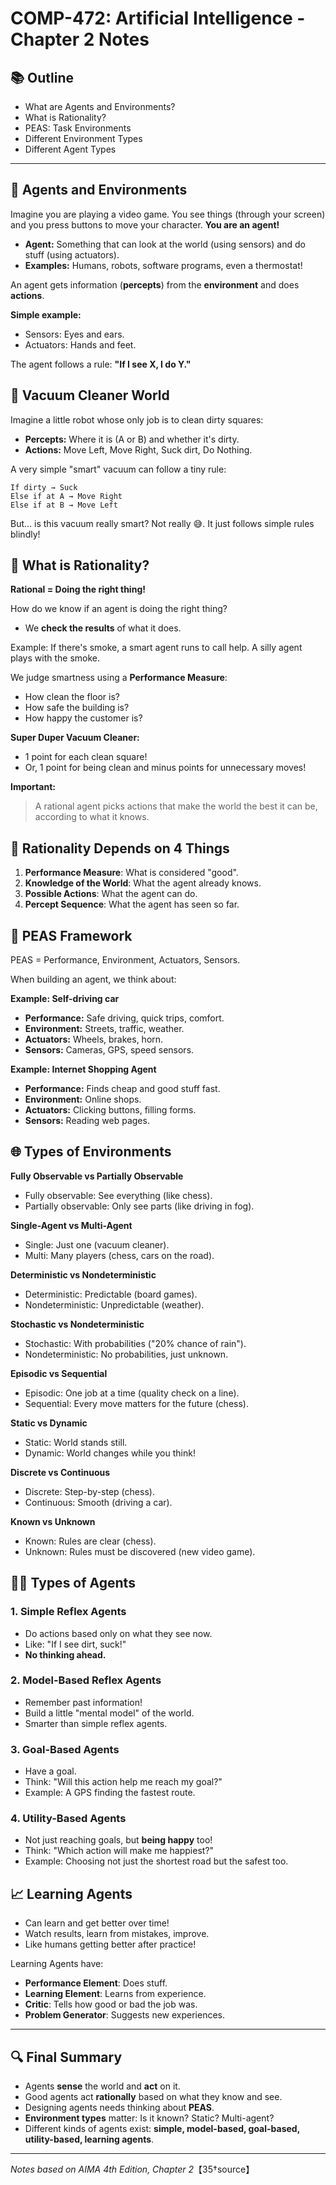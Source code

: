 # COMP-472: Artificial Intelligence - Chapter 2 Notes

## 📚 Outline

* What are Agents and Environments?
* What is Rationality?
* PEAS: Task Environments
* Different Environment Types
* Different Agent Types

---

## 👀 Agents and Environments

Imagine you are playing a video game. You see things (through your screen) and you press buttons to move your character. **You are an agent!**

* **Agent:** Something that can look at the world (using sensors) and do stuff (using actuators).
* **Examples:** Humans, robots, software programs, even a thermostat!

An agent gets information (**percepts**) from the **environment** and does **actions**.

**Simple example:**

* Sensors: Eyes and ears.
* Actuators: Hands and feet.

The agent follows a rule: **"If I see X, I do Y."**

## 🤔 Vacuum Cleaner World

Imagine a little robot whose only job is to clean dirty squares:

* **Percepts:** Where it is (A or B) and whether it's dirty.
* **Actions:** Move Left, Move Right, Suck dirt, Do Nothing.

A very simple "smart" vacuum can follow a tiny rule:

```plaintext
If dirty → Suck
Else if at A → Move Right
Else if at B → Move Left
```

But... is this vacuum really smart? Not really 😅. It just follows simple rules blindly!

## 🤔 What is Rationality?

**Rational = Doing the right thing!**

How do we know if an agent is doing the right thing?

* We **check the results** of what it does.

Example: If there's smoke, a smart agent runs to call help. A silly agent plays with the smoke.

We judge smartness using a **Performance Measure**:

* How clean the floor is?
* How safe the building is?
* How happy the customer is?

**Super Duper Vacuum Cleaner:**

* 1 point for each clean square!
* Or, 1 point for being clean and minus points for unnecessary moves!

**Important:**

> A rational agent picks actions that make the world the best it can be, according to what it knows.

## 🔢 Rationality Depends on 4 Things

1. **Performance Measure**: What is considered "good".
2. **Knowledge of the World**: What the agent already knows.
3. **Possible Actions**: What the agent can do.
4. **Percept Sequence**: What the agent has seen so far.

## 💚 PEAS Framework

PEAS = Performance, Environment, Actuators, Sensors.

When building an agent, we think about:

**Example: Self-driving car**

* **Performance:** Safe driving, quick trips, comfort.
* **Environment:** Streets, traffic, weather.
* **Actuators:** Wheels, brakes, horn.
* **Sensors:** Cameras, GPS, speed sensors.

**Example: Internet Shopping Agent**

* **Performance:** Finds cheap and good stuff fast.
* **Environment:** Online shops.
* **Actuators:** Clicking buttons, filling forms.
* **Sensors:** Reading web pages.

## 🌐 Types of Environments

**Fully Observable vs Partially Observable**

* Fully observable: See everything (like chess).
* Partially observable: Only see parts (like driving in fog).

**Single-Agent vs Multi-Agent**

* Single: Just one (vacuum cleaner).
* Multi: Many players (chess, cars on the road).

**Deterministic vs Nondeterministic**

* Deterministic: Predictable (board games).
* Nondeterministic: Unpredictable (weather).

**Stochastic vs Nondeterministic**

* Stochastic: With probabilities ("20% chance of rain").
* Nondeterministic: No probabilities, just unknown.

**Episodic vs Sequential**

* Episodic: One job at a time (quality check on a line).
* Sequential: Every move matters for the future (chess).

**Static vs Dynamic**

* Static: World stands still.
* Dynamic: World changes while you think!

**Discrete vs Continuous**

* Discrete: Step-by-step (chess).
* Continuous: Smooth (driving a car).

**Known vs Unknown**

* Known: Rules are clear (chess).
* Unknown: Rules must be discovered (new video game).

## 👨‍💻 Types of Agents

### 1. Simple Reflex Agents

* Do actions based only on what they see now.
* Like: "If I see dirt, suck!"
* **No thinking ahead.**

### 2. Model-Based Reflex Agents

* Remember past information!
* Build a little "mental model" of the world.
* Smarter than simple reflex agents.

### 3. Goal-Based Agents

* Have a goal.
* Think: "Will this action help me reach my goal?"
* Example: A GPS finding the fastest route.

### 4. Utility-Based Agents

* Not just reaching goals, but **being happy** too!
* Think: "Which action will make me happiest?"
* Example: Choosing not just the shortest road but the safest too.

## 📈 Learning Agents

* Can learn and get better over time!
* Watch results, learn from mistakes, improve.
* Like humans getting better after practice!

Learning Agents have:

* **Performance Element**: Does stuff.
* **Learning Element**: Learns from experience.
* **Critic**: Tells how good or bad the job was.
* **Problem Generator**: Suggests new experiences.

---

## 🔍 Final Summary

* Agents **sense** the world and **act** on it.
* Good agents act **rationally** based on what they know and see.
* Designing agents needs thinking about **PEAS**.
* **Environment types** matter: Is it known? Static? Multi-agent?
* Different kinds of agents exist: **simple, model-based, goal-based, utility-based, learning agents**.

---

*Notes based on AIMA 4th Edition, Chapter 2*【35†source】
